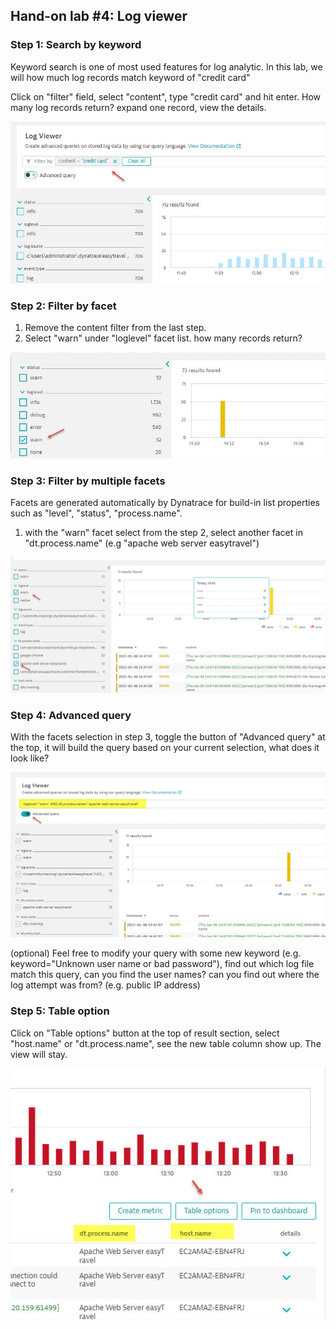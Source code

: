 ## Hand-on lab #4: Log viewer

### Step 1: Search by keyword

Keyword search is one of most used features for log analytic. In this lab, we will how much log records match keyword of "credit card" 

Click on "filter" field, select "content", type "credit card" and hit enter. How many log records return? expand one record, view the details. 

![RDP](../../assets/images/lab04_01.jpg)


### Step 2: Filter by facet

1. Remove the content filter from the last step. 
2. Select "warn" under "loglevel" facet list. how many records return?

![RDP](../../assets/images/lab04_02.jpg)



### Step 3: Filter by multiple facets

Facets are generated automatically by Dynatrace for build-in list properties such as "level", "status", "process.name". 

1. with the "warn" facet select from the step 2, select another facet in "dt.process.name" (e.g "apache web server easytravel")

![RDP](../../assets/images/lab04_03.jpg)

### Step 4: Advanced query

With the facets selection in step 3, toggle the button of "Advanced query" at the top, it will build the query based on your current selection, what does it look like?

![RDP](../../assets/images/lab04_04.jpg)

(optional) Feel free to modify your query with some new keyword (e.g. keyword="Unknown user name or bad password"), find out which log file match this query, can you find the user names? can you find out where the log attempt was from? (e.g. public IP address) 

### Step 5: Table option

Click on "Table options" button at the top of result section, select "host.name" or "dt.process.name", see the new table column show up. The view will stay. 

![RDP](../../assets/images/lab04_05.jpg)

